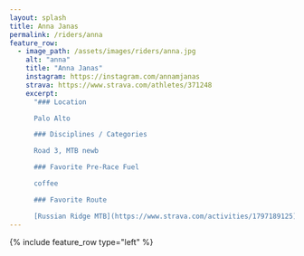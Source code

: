 ```yaml
---
layout: splash
title: Anna Janas
permalink: /riders/anna
feature_row:
  - image_path: /assets/images/riders/anna.jpg
    alt: "anna"
    title: "Anna Janas"
    instagram: https://instagram.com/annamjanas
    strava: https://www.strava.com/athletes/371248
    excerpt:
      "### Location

      Palo Alto

      ### Disciplines / Categories

      Road 3, MTB newb

      ### Favorite Pre-Race Fuel

      coffee

      ### Favorite Route

      [Russian Ridge MTB](https://www.strava.com/activities/1797189125)"
---
```


{% include feature_row type="left" %}
